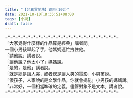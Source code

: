 ```yaml
---
title: "【非真實地場】資料(102)"
date: 2021-10-10T18:35:51+08:00
tags: [小說]
draft: false
---
```


=\*=\*=\*=\*=\*=\*=\*=\*=\*=\*=\*=\*=\*=\*=\*=\*=\*=\*=\*=\*=\*=\*=  
「大家覺得什麼樣的作品算是經典」講者問。  
一個小男孩舉起了手，他媽媽連忙拽住他。  
「請他說」講者說。  
「讓他說？他太小了」媽媽說。  
「是的，是他」講者說。  
「就是總是讓人哭，或者總是讓人笑的電影」小男孩說。  
「傻孩子，人家說的是文學作品，你就會搗亂」小男孩的媽媽說。  
「非常好，一個相當準確的定義，儘管對象不是文本」講者說。  
=\*=\*=\*=\*=\*=\*=\*=\*=\*=\*=\*=\*=\*=\*=\*=\*=\*=\*=\*=\*=\*=\*=  